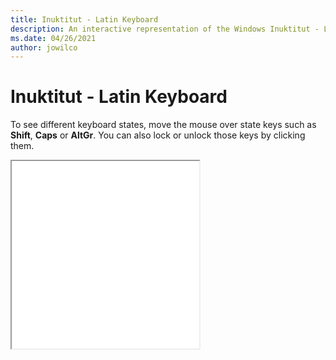 ```yaml
---
title: Inuktitut - Latin Keyboard
description: An interactive representation of the Windows Inuktitut - LatinKeyboard. To see different keyboard states, click or move the mouse over the state keys.
ms.date: 04/26/2021
author: jowilco
---
```


# Inuktitut - Latin Keyboard

To see different keyboard states, move the mouse over state keys such as **Shift**, **Caps** or **AltGr**. You can also lock or unlock those keys by clicking them.

<iframe src="kbdiulat.html" height="300"></iframe>
